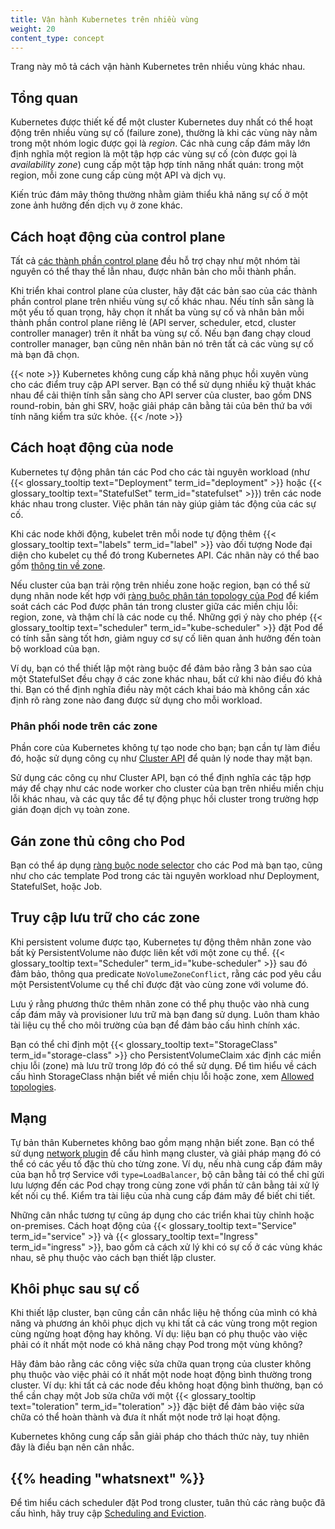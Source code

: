 ```yaml
---
title: Vận hành Kubernetes trên nhiều vùng
weight: 20
content_type: concept
---
```


<!-- overview -->

Trang này mô tả cách vận hành Kubernetes trên nhiều vùng khác nhau.

<!-- body -->

## Tổng quan

Kubernetes được thiết kế để một cluster Kubernetes duy nhất có thể hoạt động trên nhiều vùng sự cố (failure zone), thường là khi các vùng này nằm trong một nhóm logic được gọi là _region_. Các nhà cung cấp đám mây lớn định nghĩa một region là một tập hợp các vùng sự cố (còn được gọi là _availability zone_) cung cấp một tập hợp tính năng nhất quán: trong một region, mỗi zone cung cấp cùng một API và dịch vụ.

Kiến trúc đám mây thông thường nhằm giảm thiểu khả năng sự cố ở một zone ảnh hưởng đến dịch vụ ở zone khác.

## Cách hoạt động của control plane

Tất cả [các thành phần control plane](/docs/concepts/architecture/#control-plane-components) đều hỗ trợ chạy như một nhóm tài nguyên có thể thay thế lẫn nhau, được nhân bản cho mỗi thành phần.

Khi triển khai control plane của cluster, hãy đặt các bản sao của các thành phần control plane trên nhiều vùng sự cố khác nhau. Nếu tính sẵn sàng là một yếu tố quan trọng, hãy chọn ít nhất ba vùng sự cố và nhân bản mỗi thành phần control plane riêng lẻ (API server, scheduler, etcd, cluster controller manager) trên ít nhất ba vùng sự cố. Nếu bạn đang chạy cloud controller manager, bạn cũng nên nhân bản nó trên tất cả các vùng sự cố mà bạn đã chọn.

{{< note >}}
Kubernetes không cung cấp khả năng phục hồi xuyên vùng cho các điểm truy cập API server. Bạn có thể sử dụng nhiều kỹ thuật khác nhau để cải thiện tính sẵn sàng cho API server của cluster, bao gồm DNS round-robin, bản ghi SRV, hoặc giải pháp cân bằng tải của bên thứ ba với tính năng kiểm tra sức khỏe.
{{< /note >}}

## Cách hoạt động của node

Kubernetes tự động phân tán các Pod cho các tài nguyên workload (như {{< glossary_tooltip text="Deployment" term_id="deployment" >}} hoặc {{< glossary_tooltip text="StatefulSet" term_id="statefulset" >}}) trên các node khác nhau trong cluster. Việc phân tán này giúp giảm tác động của các sự cố.

Khi các node khởi động, kubelet trên mỗi node tự động thêm {{< glossary_tooltip text="labels" term_id="label" >}} vào đối tượng Node đại diện cho kubelet cụ thể đó trong Kubernetes API. Các nhãn này có thể bao gồm [thông tin về zone](/docs/reference/labels-annotations-taints/#topologykubernetesiozone).

Nếu cluster của bạn trải rộng trên nhiều zone hoặc region, bạn có thể sử dụng nhãn node kết hợp với [ràng buộc phân tán topology của Pod](/docs/concepts/scheduling-eviction/topology-spread-constraints/) để kiểm soát cách các Pod được phân tán trong cluster giữa các miền chịu lỗi: region, zone, và thậm chí là các node cụ thể. Những gợi ý này cho phép {{< glossary_tooltip text="scheduler" term_id="kube-scheduler" >}} đặt Pod để có tính sẵn sàng tốt hơn, giảm nguy cơ sự cố liên quan ảnh hưởng đến toàn bộ workload của bạn.

Ví dụ, bạn có thể thiết lập một ràng buộc để đảm bảo rằng 3 bản sao của một StatefulSet đều chạy ở các zone khác nhau, bất cứ khi nào điều đó khả thi. Bạn có thể định nghĩa điều này một cách khai báo mà không cần xác định rõ ràng zone nào đang được sử dụng cho mỗi workload.

### Phân phối node trên các zone

Phần core của Kubernetes không tự tạo node cho bạn; bạn cần tự làm điều đó, hoặc sử dụng công cụ như [Cluster API](https://cluster-api.sigs.k8s.io/) để quản lý node thay mặt bạn.

Sử dụng các công cụ như Cluster API, bạn có thể định nghĩa các tập hợp máy để chạy như các node worker cho cluster của bạn trên nhiều miền chịu lỗi khác nhau, và các quy tắc để tự động phục hồi cluster trong trường hợp gián đoạn dịch vụ toàn zone.

## Gán zone thủ công cho Pod

Bạn có thể áp dụng [ràng buộc node selector](/docs/concepts/scheduling-eviction/assign-pod-node/#nodeselector) cho các Pod mà bạn tạo, cũng như cho các template Pod trong các tài nguyên workload như Deployment, StatefulSet, hoặc Job.

## Truy cập lưu trữ cho các zone

Khi persistent volume được tạo, Kubernetes tự động thêm nhãn zone vào bất kỳ PersistentVolume nào được liên kết với một zone cụ thể. {{< glossary_tooltip text="Scheduler" term_id="kube-scheduler" >}} sau đó đảm bảo, thông qua predicate `NoVolumeZoneConflict`, rằng các pod yêu cầu một PersistentVolume cụ thể chỉ được đặt vào cùng zone với volume đó.

Lưu ý rằng phương thức thêm nhãn zone có thể phụ thuộc vào nhà cung cấp đám mây và provisioner lưu trữ mà bạn đang sử dụng. Luôn tham khảo tài liệu cụ thể cho môi trường của bạn để đảm bảo cấu hình chính xác.

Bạn có thể chỉ định một {{< glossary_tooltip text="StorageClass" term_id="storage-class" >}} cho PersistentVolumeClaim xác định các miền chịu lỗi (zone) mà lưu trữ trong lớp đó có thể sử dụng. Để tìm hiểu về cách cấu hình StorageClass nhận biết về miền chịu lỗi hoặc zone, xem [Allowed topologies](/docs/concepts/storage/storage-classes/#allowed-topologies).

## Mạng

Tự bản thân Kubernetes không bao gồm mạng nhận biết zone. Bạn có thể sử dụng [network plugin](/docs/concepts/extend-kubernetes/compute-storage-net/network-plugins/) để cấu hình mạng cluster, và giải pháp mạng đó có thể có các yếu tố đặc thù cho từng zone. Ví dụ, nếu nhà cung cấp đám mây của bạn hỗ trợ Service với `type=LoadBalancer`, bộ cân bằng tải có thể chỉ gửi lưu lượng đến các Pod chạy trong cùng zone với phần tử cân bằng tải xử lý kết nối cụ thể. Kiểm tra tài liệu của nhà cung cấp đám mây để biết chi tiết.

Những cân nhắc tương tự cũng áp dụng cho các triển khai tùy chỉnh hoặc on-premises. Cách hoạt động của {{< glossary_tooltip text="Service" term_id="service" >}} và {{< glossary_tooltip text="Ingress" term_id="ingress" >}}, bao gồm cả cách xử lý khi có sự cố ở các vùng khác nhau, sẽ phụ thuộc vào cách bạn thiết lập cluster.

## Khôi phục sau sự cố

Khi thiết lập cluster, bạn cũng cần cân nhắc liệu hệ thống của mình có khả năng và phương án khôi phục dịch vụ khi tất cả các vùng trong một region cùng ngừng hoạt động hay không. Ví dụ: liệu bạn có phụ thuộc vào việc phải có ít nhất một node có khả năng chạy Pod trong một vùng không?

Hãy đảm bảo rằng các công việc sửa chữa quan trọng của cluster không phụ thuộc vào việc phải có ít nhất một node hoạt động bình thường trong cluster. Ví dụ: khi tất cả các node đều không hoạt động bình thường, bạn có thể cần chạy một Job sửa chữa với một {{< glossary_tooltip text="toleration" term_id="toleration" >}} đặc biệt để đảm bảo việc sửa chữa có thể hoàn thành và đưa ít nhất một node trở lại hoạt động.

Kubernetes không cung cấp sẵn giải pháp cho thách thức này, tuy nhiên đây là điều bạn nên cân nhắc.

## {{% heading "whatsnext" %}}

Để tìm hiểu cách scheduler đặt Pod trong cluster, tuân thủ các ràng buộc đã cấu hình, hãy truy cập [Scheduling and Eviction](/docs/concepts/scheduling-eviction/).
